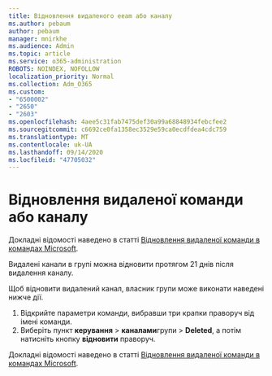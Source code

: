 ```yaml
---
title: Відновлення видаленого eeam або каналу
ms.author: pebaum
author: pebaum
manager: mnirkhe
ms.audience: Admin
ms.topic: article
ms.service: o365-administration
ROBOTS: NOINDEX, NOFOLLOW
localization_priority: Normal
ms.collection: Adm_O365
ms.custom:
- "6500002"
- "2650"
- "2603"
ms.openlocfilehash: 4aee5c31fab7475def30a99a68848934febcfee2
ms.sourcegitcommit: c6692ce0fa1358ec3529e59ca0ecdfdea4cdc759
ms.translationtype: MT
ms.contentlocale: uk-UA
ms.lasthandoff: 09/14/2020
ms.locfileid: "47705032"
---
```

# <a name="how-to-restore-a-deleted-team-or-channel"></a>Відновлення видаленої команди або каналу

Докладні відомості наведено в статті [Відновлення видаленої команди в командах Microsoft](https://blogs.technet.microsoft.com/skypehybridguy/2017/07/23/restoring-a-deleted-team-in-microsoft-teams).

Видалені канали в групі можна відновити протягом 21 днів після видалення каналу.

Щоб відновити видалений канал, власник групи може виконати наведені нижче дії.

1. Відкрийте параметри команди, вибравши три крапки праворуч від імені команди.
2. Виберіть пункт **керування**  >  **каналами**групи  >  **Deleted**, а потім натисніть кнопку **відновити** праворуч.

Докладні відомості наведено в статті [Відновлення видаленої команди в командах Microsoft](https://blogs.technet.microsoft.com/skypehybridguy/2017/07/23/restoring-a-deleted-team-in-microsoft-teams).
